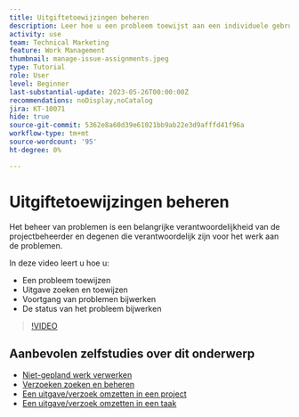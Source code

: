 ```yaml
---
title: Uitgiftetoewijzingen beheren
description: Leer hoe u een probleem toewijst aan een individuele gebruiker, meerdere gebruikers of een team, zodat het probleem wordt opgelost.
activity: use
team: Technical Marketing
feature: Work Management
thumbnail: manage-issue-assignments.jpeg
type: Tutorial
role: User
level: Beginner
last-substantial-update: 2023-05-26T00:00:00Z
recommendations: noDisplay,noCatalog
jira: KT-10071
hide: true
source-git-commit: 5362e8a60d39e61021bb9ab22e3d9afffd41f96a
workflow-type: tm+mt
source-wordcount: '95'
ht-degree: 0%

---
```


# Uitgiftetoewijzingen beheren

Het beheer van problemen is een belangrijke verantwoordelijkheid van de projectbeheerder en degenen die verantwoordelijk zijn voor het werk aan de problemen.

In deze video leert u hoe u:

* Een probleem toewijzen
* Uitgave zoeken en toewijzen
* Voortgang van problemen bijwerken
* De status van het probleem bijwerken

>[!VIDEO](https://video.tv.adobe.com/v/3419931/?quality=12&learn=on)

## Aanbevolen zelfstudies over dit onderwerp

* [Niet-gepland werk verwerken](/help/manage-work/issues-requests/handle-unplanned-work.md)
* [Verzoeken zoeken en beheren](/help/manage-work/issues-requests/find-requests.md)
* [Een uitgave/verzoek omzetten in een project](/help/manage-work/issues-requests/create-a-project-from-a-request.md)
* [Een uitgave/verzoek omzetten in een taak](/help/manage-work/issues-requests/convert-issues-to-other-work-items.md)
